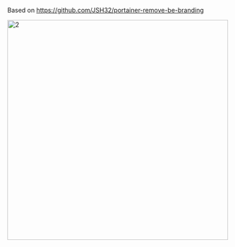 Based on https://github.com/JSH32/portainer-remove-be-branding

<img src="https://raw.githubusercontent.com/LordArrin/immich-remove-license-branding/main/license.png" alt="2" width = 500px></td>
